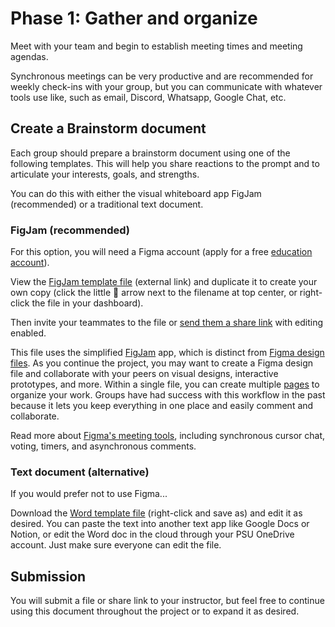 # Phase 1: Gather and organize

Meet with your team and begin to establish meeting times and meeting agendas.

Synchronous meetings can be very productive and are recommended for weekly check-ins with your group, but you can communicate with whatever tools use like, such as email, Discord, Whatsapp, Google Chat, etc.

## Create a Brainstorm document

Each group should prepare a brainstorm document using one of the following templates. This will help you share reactions to the prompt and to articulate your interests, goals, and strengths. 

You can do this with either the visual whiteboard app FigJam (recommended) or a traditional text document. 

### FigJam (recommended)

For this option, you will need a Figma account \(apply for a free [education account](https://www.figma.com/education/)\).

View the [FigJam template file](https://www.figma.com/file/W5D1eDy4z4QJsIVHap8dfn/Group-Project-Brainstorm?type=whiteboard&node-id=0%3A1&t=bDFMwS76BJMRP5Nh-1) \(external link\) and duplicate it to create your own copy \(click the little 🔽 arrow next to the filename at top center, or right-click the file in your dashboard\).

Then invite your teammates to the file or [send them a share link](https://help.figma.com/hc/en-us/articles/1500007609322-Guide-to-sharing-and-permissions) with editing enabled. 

This file uses the simplified [FigJam](https://help.figma.com/hc/en-us/articles/15300412458647) app, which is distinct from [Figma design files](https://help.figma.com/hc/en-us/articles/15297425105303). As you continue the project, you may want to create a Figma design file and collaborate with your peers on visual designs, interactive prototypes, and more. Within a single file, you can create multiple [pages](https://help.figma.com/hc/en-us/articles/360038511293-Create-and-manage-pages) to organize your work. Groups have had success with this workflow in the past because it lets you keep everything in one place and easily comment and collaborate. 

Read more about [Figma's meeting tools](https://help.figma.com/hc/en-us/sections/1500000700042-Meeting-tools), including synchronous cursor chat, voting, timers, and asynchronous comments.

### Text document (alternative)

If you would prefer not to use Figma...

Download the [Word template file](/assets/Project-one-brainstorm.docx) \(right-click and save as\) and edit it as desired. You can paste the text into another text app like Google Docs or Notion, or edit the Word doc in the cloud through your PSU OneDrive account. Just make sure everyone can edit the file. 

## Submission

You will submit a file or share link to your instructor, but feel free to continue using this document throughout the project or to expand it as desired.




